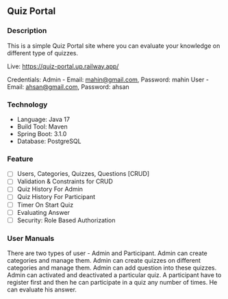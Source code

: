 ## Quiz Portal
### Description
This is a simple Quiz Portal site where you can evaluate your knowledge on different type of quizzes.

Live: https://quiz-portal.up.railway.app/

Credentials: 
Admin - Email: mahin@gmail.com, Password: mahin
User  - Email: ahsan@gmail.com, Password: ahsan

### Technology
* Language: Java 17
* Build Tool: Maven
* Spring Boot: 3.1.0
* Database: PostgreSQL

### Feature
- [ ] Users, Categories, Quizzes, Questions [CRUD]
- [ ] Validation & Constraints for CRUD
- [ ] Quiz History For Admin
- [ ] Quiz History For Participant
- [ ] Timer On Start Quiz
- [ ] Evaluating Answer
- [ ] Security: Role Based Authorization

### User Manuals
There are two types of user - Admin and Participant. Admin can create categories and manage them. Admin can create quizzes on different categories and manage them. Admin can add question into these quizzes. Admin can activated and deactivated a particular quiz. A participant have to register first and then he can participate in a quiz any number of times. He can evaluate his answer.
